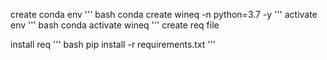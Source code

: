 create conda env
'''
bash 
conda create wineq -n python=3.7 -y
'''
activate env
'''
bash conda activate wineq
'''
create req file

install req
'''
bash pip install -r requirements.txt
'''